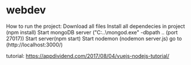 # webdev

How to run the project:
Download all files 
Install all dependecies in project (npm install)
Start mongoDB server ("C:\..\mongod.exe" -dbpath .. (port 27017))
Start server(npm start)
Start nodemon (nodemon server.js)
go to (http://localhost:3000/)

tutorial: 
https://appdividend.com/2017/08/04/vuejs-nodejs-tutorial/
